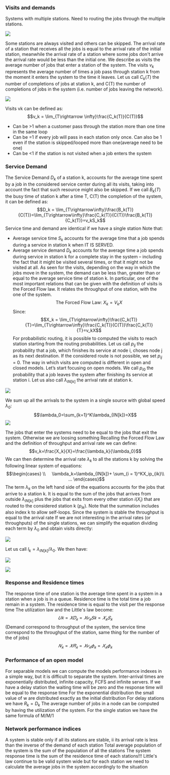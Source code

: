 ### Visits and demands
Systems with multiple stations. Need to routing the jobs through the multiple stations. 

![](https://i.imgur.com/92FbMjK.png)

Some stations are always visited and others can be skipped.
The arrival rate of a station that receives all the jobs is equal to the arrival rate of the initial station, meanwhile the arrival rate of a station where some jobs don't arrive the arrival rate would be less than the initial one.
We describe as visits the average number of jobs that enter a station of the system.
The visits $v_k$ represents the average number of times a job pass through station k from the moment it enters the system to the time it leaves.
Let us call $C_k(T)$ the number of completions of jobs at station k, and C(T) the number of completions of jobs in the system (i.e. number of jobs leaving the network).

![](https://i.imgur.com/7yjK7hN.png)

Visits vk can be defined as:
$$v_k = \lim_{T\rightarrow \infty}\frac{C_k(T)}{C(T)}$$
- Can be >1 when a customer pass through the station more than one time in the same loop
- Can be =1 if every job will pass in each station only once. Can also be 1 even if the station is skipped/looped more than one(average need to be one)
- Can be <1 if the station is not visited when a job enters the system
### Service Demand
The Service Demand $D_k$ of a station k, accounts for the average time spent by a job in the considered service center during all its visits, taking into account the fact that such resource might also be skipped. If we call $B_k(T)$ the busy time of station k after a time T, C(T) the completion of the system, it can be defined as:
$$D_k = \lim_{T\rightarrow\infty}\frac{B_k(T)}{C(T)}=\lim_{T\rightarrow\infty}\frac{C_k(T)}{C(T)}\frac{B_k(T)}{C_k(T)}=v_kS_k$$
Service time and demand are identical if we have a single station
Note that:
- Average service time $S_k$ accounts for the average time that a job spends during a service in station k when IT IS SERVED.
- Average service demand $D_k$ accounts for the average time a job spends during service in station k for a complete stay in the system – including the fact that it might be visited several times, or that it might not be visited at all.
As seen for the visits, depending on the way in which the jobs move in the system, the demand can be less than, greater than or equal to the average service time of station k.
In particular, one of the most important relations that can be given with the definition of visits is the Forced Flow law. It relates the throughput of one station, with the one of the system.
$$\text{The Forced Flow Law: }X_k=V_kX$$
Since: 
$$X_k = \lim_{T\rightarrow\infty}\frac{C_k(T)}{T}=\lim_{T\rightarrow\infty}\frac{C_k(T)}{C(T)}\frac{C_k(T)}{T}=v_kX$$
For probabilistic routing, it is possible to computed the visits to reach station starting from the routing probabilities. Let us call $p_{ij}$ the probability that a job, which finishes its service at node i, choses node j as its next destination. If the considered route is not possible, we set $p_{ij}$ = 0.
The way in which visits are computed is different in open and closed models. Let’s start focusing on open models. We call $p_{i0}$ the probability that a job leaves the system after finishing its service at station i. Let us also call $λ_{IN[k]}$ the arrival rate at station k.

![](https://i.imgur.com/9VuFCzh.png)

We sum up all the arrivals to the system in a single source with global speed $λ_0$:
$$\lambda_0=\sum_{k=1}^K\lambda_{IN[k]}=X$$
![](https://i.imgur.com/UCUsifm.png)

The jobs that enter the systems need to be equal to the jobs that exit the system. Otherwise we are loosing something
Recalling the Forced Flow Law and the definition of throughput and arrival rate we can define:
$$v_k=\frac{X_k}{X}=\frac{\lambda_k}{\lambda_0}$$
We can then determine the arrival rate $λ_k$ to all the stations k by solving the following linear system of equations:
$$\begin{cases} \\ 
    \lambda_k=\lambda_{IN[k]}+ \sum_{i = 1}^KX_ip_{ik}\\  
  ... 
\end{cases}$$
The term $λ_k$ on the left hand side of the equations accounts for the jobs that arrive to a station k.
It is equal to the sum of the jobs that arrives from outside $λ_{IN[k]}$ plus the jobs that exits from every other station $i (X_i)$ that are routed to the considered station k ($p_{ik}$). Note that the summation includes also index k to allow self-loops.
Since the system is stable the throughput is equal to the arrival rate
If we are not interesting in the arrival rates (or throughputs) of the single stations, we can simplify the equation dividing each term by $\lambda_0$ and obtain visits directly:

![](https://i.imgur.com/u5jcqac.png)

Let us call $l_k = λ_{IN[k]}/\lambda_0$. We then have:

![](https://i.imgur.com/GEnAcMZ.png)

![](https://i.imgur.com/6PMWfbp.png)

### Response and Residence times
The response time of one station is the average time spent in a system in a station when a job is in a queue.
Residence time is the total time a job remain in a system. The residence time is equal to the visit per the response time
The utilization law and the Little's law become:
$$𝑈𝑘 = 𝑋  𝐷_𝑘 = 𝑋  𝑣_𝑘  𝑆𝑘 = 𝑋_𝑘 𝑆_𝑘$$
(Demand correspond to throughput of the system, the service time correspond to the throughput of the station, same thing for the number of the of jobs)
$$𝑁_𝑘 = 𝑋  𝑅_𝑘 = 𝑋  𝑣_𝑘  𝜙_𝑘 = 𝑋_𝑘  𝜙_𝑘$$
### Performance of an open model
For separable models we can compute the models performance indexes in a simple way, but it is difficult to separate the system. Inter-arrival times are exponentially distributed, infinite capacity, FCFS and infinite servers.
If we have a delay station the waiting time will be zero and the response time will be equal to the response time
For the exponential distribution the small value of w are distributed exactly as the initial distribution
For delay stations we have $R_k = D_k$
The average number of jobs in a node can be computed by having the utilization of the system.
For the single station we have the same formula of M/M/1
### Network performance indices
A system is stable only if all its stations are stable, ii its arrival rate is less than the inverse of the demand of each station
Total average population of the system is the sum of the population of all the stations
The system response time is the sum of the residence time of each stations!!!
Little's law continue to be valid system wide but for each station we need to calculate the average jobs in the system accordingly to the situation
